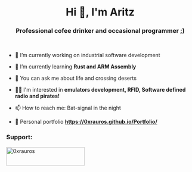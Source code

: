 <h1 align="center">Hi 👋, I'm Aritz</h1>
<h3 align="center">Professional cofee drinker and occasional programmer ;)</h3>

<br>

- 🔭 I’m currently working on industrial software development 

- 🌱 I’m currently learning **Rust and ARM Assembly**

- 💬 You can ask me about life and crossing deserts

- 🏴‍☠️ I'm interested in **emulators development, RFID, Software defined radio and pirates!**

- 📫 How to reach me: Bat-signal in the night

- 📰 Personal portfolio **https://0xrauros.github.io/Portfolio/**


<p align="left">
</p>

<h3 align="left">Support:</h3>
<p><a href="https://www.buymeacoffee.com/0xrauros"> <img align="left" src="https://cdn.buymeacoffee.com/buttons/v2/default-yellow.png" height="50" width="210" alt="0xrauros" /></a></p><br><br>


